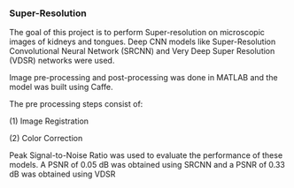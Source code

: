 ### Super-Resolution

The goal of this project is to perform Super-resolution on microscopic images of kidneys and tongues. Deep CNN models like Super-Resolution Convolutional Neural Network (SRCNN) and Very Deep Super Resolution (VDSR) networks were used.

Image pre-processing and post-processing was done in MATLAB and the model was built using Caffe.

The pre processing steps consist of:

(1) Image Registration

(2) Color Correction

Peak Signal-to-Noise Ratio was used to evaluate the performance of these models. A PSNR of 0.05 dB was obtained using SRCNN and a PSNR of 0.33 dB was obtained using VDSR  
